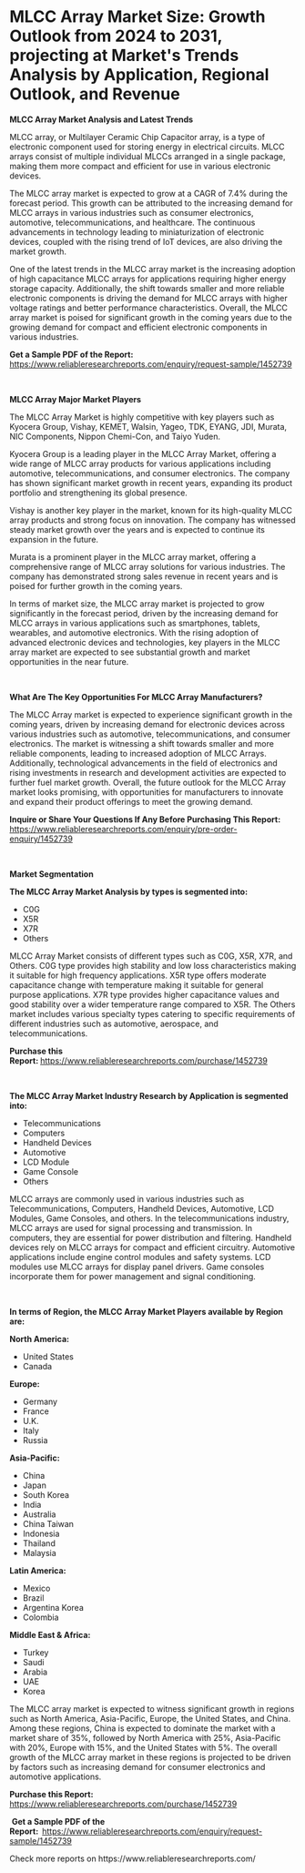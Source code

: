 <p><h1>MLCC Array Market Size: Growth Outlook from 2024 to 2031, projecting at Market's Trends Analysis by Application, Regional Outlook, and Revenue</h1></p><p><strong>MLCC Array Market Analysis and Latest Trends</strong></p>
<p><p>MLCC array, or Multilayer Ceramic Chip Capacitor array, is a type of electronic component used for storing energy in electrical circuits. MLCC arrays consist of multiple individual MLCCs arranged in a single package, making them more compact and efficient for use in various electronic devices.</p><p>The MLCC array market is expected to grow at a CAGR of 7.4% during the forecast period. This growth can be attributed to the increasing demand for MLCC arrays in various industries such as consumer electronics, automotive, telecommunications, and healthcare. The continuous advancements in technology leading to miniaturization of electronic devices, coupled with the rising trend of IoT devices, are also driving the market growth.</p><p>One of the latest trends in the MLCC array market is the increasing adoption of high capacitance MLCC arrays for applications requiring higher energy storage capacity. Additionally, the shift towards smaller and more reliable electronic components is driving the demand for MLCC arrays with higher voltage ratings and better performance characteristics. Overall, the MLCC array market is poised for significant growth in the coming years due to the growing demand for compact and efficient electronic components in various industries.</p></p>
<p><strong>Get a Sample PDF of the Report:&nbsp;</strong> <a href="https://www.reliableresearchreports.com/enquiry/request-sample/1452739">https://www.reliableresearchreports.com/enquiry/request-sample/1452739</a></p>
<p>&nbsp;</p>
<p><strong>MLCC Array Major Market Players</strong></p>
<p><p>The MLCC Array Market is highly competitive with key players such as Kyocera Group, Vishay, KEMET, Walsin, Yageo, TDK, EYANG, JDI, Murata, NIC Components, Nippon Chemi-Con, and Taiyo Yuden. </p><p>Kyocera Group is a leading player in the MLCC Array Market, offering a wide range of MLCC array products for various applications including automotive, telecommunications, and consumer electronics. The company has shown significant market growth in recent years, expanding its product portfolio and strengthening its global presence. </p><p>Vishay is another key player in the market, known for its high-quality MLCC array products and strong focus on innovation. The company has witnessed steady market growth over the years and is expected to continue its expansion in the future.</p><p>Murata is a prominent player in the MLCC array market, offering a comprehensive range of MLCC array solutions for various industries. The company has demonstrated strong sales revenue in recent years and is poised for further growth in the coming years.</p><p>In terms of market size, the MLCC array market is projected to grow significantly in the forecast period, driven by the increasing demand for MLCC arrays in various applications such as smartphones, tablets, wearables, and automotive electronics. With the rising adoption of advanced electronic devices and technologies, key players in the MLCC array market are expected to see substantial growth and market opportunities in the near future.</p></p>
<p>&nbsp;</p>
<p><strong>What Are The Key Opportunities For MLCC Array Manufacturers?</strong></p>
<p><p>The MLCC Array market is expected to experience significant growth in the coming years, driven by increasing demand for electronic devices across various industries such as automotive, telecommunications, and consumer electronics. The market is witnessing a shift towards smaller and more reliable components, leading to increased adoption of MLCC Arrays. Additionally, technological advancements in the field of electronics and rising investments in research and development activities are expected to further fuel market growth. Overall, the future outlook for the MLCC Array market looks promising, with opportunities for manufacturers to innovate and expand their product offerings to meet the growing demand.</p></p>
<p><strong>Inquire or Share Your Questions If Any Before Purchasing This Report:</strong> <a href="https://www.reliableresearchreports.com/enquiry/pre-order-enquiry/1452739">https://www.reliableresearchreports.com/enquiry/pre-order-enquiry/1452739</a></p>
<p>&nbsp;</p>
<p><strong>Market Segmentation</strong></p>
<p><strong>The MLCC Array Market Analysis by types is segmented into:</strong></p>
<p><ul><li>C0G</li><li>X5R</li><li>X7R</li><li>Others</li></ul></p>
<p><p>MLCC Array Market consists of different types such as C0G, X5R, X7R, and Others. C0G type provides high stability and low loss characteristics making it suitable for high frequency applications. X5R type offers moderate capacitance change with temperature making it suitable for general purpose applications. X7R type provides higher capacitance values and good stability over a wider temperature range compared to X5R. The Others market includes various specialty types catering to specific requirements of different industries such as automotive, aerospace, and telecommunications.</p></p>
<p><strong>Purchase this Report:&nbsp;</strong><a href="https://www.reliableresearchreports.com/purchase/1452739">https://www.reliableresearchreports.com/purchase/1452739</a></p>
<p>&nbsp;</p>
<p><strong>The MLCC Array Market Industry Research by Application is segmented into:</strong></p>
<p><ul><li>Telecommunications</li><li>Computers</li><li>Handheld Devices</li><li>Automotive</li><li>LCD Module</li><li>Game Console</li><li>Others</li></ul></p>
<p><p>MLCC arrays are commonly used in various industries such as Telecommunications, Computers, Handheld Devices, Automotive, LCD Modules, Game Consoles, and others. In the telecommunications industry, MLCC arrays are used for signal processing and transmission. In computers, they are essential for power distribution and filtering. Handheld devices rely on MLCC arrays for compact and efficient circuitry. Automotive applications include engine control modules and safety systems. LCD modules use MLCC arrays for display panel drivers. Game consoles incorporate them for power management and signal conditioning.</p></p>
<p>&nbsp;</p>
<p><strong>In terms of Region, the MLCC Array Market Players available by Region are:</strong></p>
<p>
    <p> <strong> North America: </strong>
        <ul>
            <li>United States</li>
            <li>Canada</li>
        </ul>
        </p> 
    <p> <strong> Europe: </strong>
        <ul>
            <li>Germany</li>
            <li>France</li>
            <li>U.K.</li>
            <li>Italy</li>
            <li>Russia</li>
        </ul>
        </p> 
    <p> <strong> Asia-Pacific: </strong>
        <ul>
            <li>China</li>
            <li>Japan</li>
            <li>South Korea</li>
            <li>India</li>
            <li>Australia</li>
            <li>China Taiwan</li>
            <li>Indonesia</li>
            <li>Thailand</li>
            <li>Malaysia</li>
        </ul>
        </p> 
    <p> <strong> Latin America: </strong>
        <ul>
            <li>Mexico</li>
            <li>Brazil</li>
            <li>Argentina Korea</li>
            <li>Colombia</li>
        </ul>
        </p> 
    <p> <strong> Middle East & Africa: </strong>
        <ul>
            <li>Turkey</li>
            <li>Saudi</li>
            <li>Arabia</li>
            <li>UAE</li>
            <li>Korea</li>
        </ul>
    </p>
    </p>
<p><p>The MLCC array market is expected to witness significant growth in regions such as North America, Asia-Pacific, Europe, the United States, and China. Among these regions, China is expected to dominate the market with a market share of 35%, followed by North America with 25%, Asia-Pacific with 20%, Europe with 15%, and the United States with 5%. The overall growth of the MLCC array market in these regions is projected to be driven by factors such as increasing demand for consumer electronics and automotive applications.</p></p>
<p><strong>Purchase this Report: </strong><a href="https://www.reliableresearchreports.com/purchase/1452739">https://www.reliableresearchreports.com/purchase/1452739</a></p>
<p>&nbsp;<strong>Get a Sample PDF of the Report:&nbsp;&nbsp;</strong><a href="https://www.reliableresearchreports.com/enquiry/request-sample/1452739">https://www.reliableresearchreports.com/enquiry/request-sample/1452739</a></p>
<p><strong></strong></p>
<p>Check more reports on https://www.reliableresearchreports.com/</p>